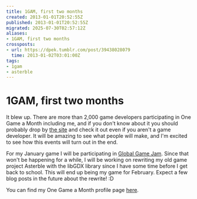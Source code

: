 ```yaml
---
title: 1GAM, first two months
created: 2013-01-01T20:52:55Z
published: 2013-01-01T20:52:55Z
migrated: 2025-07-30T02:57:12Z
aliases:
- 1GAM, first two months
crossposts:
- url: https://dpek.tumblr.com/post/39438028079
  time: 2013-01-02T03:01:00Z
tags:
- 1gam
- asterble
---
```


# 1GAM, first two months

It blew up. There are more than 2,000 game developers participating in One Game a Month including me, and if you don't know about it you should probably drop by [the site](http://www.onegameamonth.com/) and check it out even if you aren't a game developer. It will be amazing to see what people will make, and I'm excited to see how this events will turn out in the end.

For my January game I will be participating in [Global Game Jam](http://www.globalgamejam.org/). Since that won't be happening for a while, I will be working on rewriting my old game project Asterble with the libGDX library since I have some time before I get back to school. This will end up being my game for February. Expect a few blog posts in the future about the rewrite! :D

You can find my One Game a Month profile page [here](http://onegameamonth.com/darwinpek).
